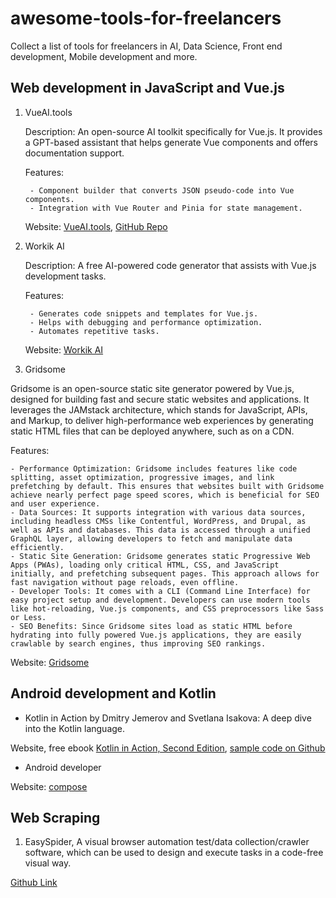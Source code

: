 # awesome-tools-for-freelancers
Collect a list of tools for freelancers in AI, Data Science, Front end development, Mobile development and more. 


## Web development in JavaScript and Vue.js

1. VueAI.tools

    Description: An open-source AI toolkit specifically for Vue.js. It provides a GPT-based assistant that helps generate Vue components and offers documentation support.
   
    Features:
   
        - Component builder that converts JSON pseudo-code into Vue components.
        - Integration with Vue Router and Pinia for state management.
   
   Website: [VueAI.tools](https://vueai.tools/), [GitHub Repo](https://github.com/chris-paganon/vue-ai-tools)

2. Workik AI

    Description: A free AI-powered code generator that assists with Vue.js development tasks.
   
    Features:
   
        - Generates code snippets and templates for Vue.js.
        - Helps with debugging and performance optimization.
        - Automates repetitive tasks.

   Website: [Workik AI](https://workik.com/)

3. Gridsome

Gridsome is an open-source static site generator powered by Vue.js, designed for building fast and secure static websites and applications. It leverages the JAMstack architecture, which stands for JavaScript, APIs, and Markup, to deliver high-performance web experiences by generating static HTML files that can be deployed anywhere, such as on a CDN.

Features:

    - Performance Optimization: Gridsome includes features like code splitting, asset optimization, progressive images, and link prefetching by default. This ensures that websites built with Gridsome achieve nearly perfect page speed scores, which is beneficial for SEO and user experience.
    - Data Sources: It supports integration with various data sources, including headless CMSs like Contentful, WordPress, and Drupal, as well as APIs and databases. This data is accessed through a unified GraphQL layer, allowing developers to fetch and manipulate data efficiently.
    - Static Site Generation: Gridsome generates static Progressive Web Apps (PWAs), loading only critical HTML, CSS, and JavaScript initially, and prefetching subsequent pages. This approach allows for fast navigation without page reloads, even offline.
    - Developer Tools: It comes with a CLI (Command Line Interface) for easy project setup and development. Developers can use modern tools like hot-reloading, Vue.js components, and CSS preprocessors like Sass or Less.
    - SEO Benefits: Since Gridsome sites load as static HTML before hydrating into fully powered Vue.js applications, they are easily crawlable by search engines, thus improving SEO rankings.

   Website: [Gridsome](https://gridsome.org/)



## Android development and Kotlin

- Kotlin in Action by Dmitry Jemerov and Svetlana Isakova: A deep dive into the Kotlin language.

Website, free ebook [Kotlin in Action, Second Edition](https://www.manning.com/books/kotlin-in-action-second-edition), [sample code on Github](https://github.com/Kotlin/kotlin-in-action-2e)

- Android developer

Website: [compose](https://developer.android.com/courses/android-basics-compose/course)


## Web Scraping

1. EasySpider, A visual browser automation test/data collection/crawler software, which can be used to design and execute tasks in a code-free visual way. 

[Github Link](https://github.com/NaiboWang/EasySpider)

